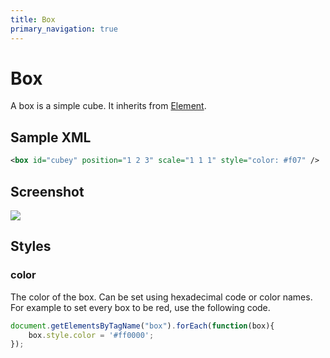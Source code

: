```yaml
---
title: Box
primary_navigation: true
---
```


# Box

A box is a simple cube. It inherits from [Element](/element.html).

## Sample XML

```xml
<box id="cubey" position="1 2 3" scale="1 1 1" style="color: #f07" />
```

## Screenshot

<img src="/images/box.png" class="screenshot" />

## Styles

### color

The color of the box. Can be set using hexadecimal code or color names. For example to set every box to be red, use the following code.

```javascript
document.getElementsByTagName("box").forEach(function(box){
    box.style.color = '#ff0000';
});
```
